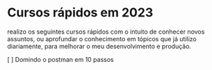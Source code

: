 # Cursos rápidos em 2023
realizo os seguintes cursos rápidos com o intuito de conhecer novos assuntos, ou aprofundar o conhecimento em tópicos que já utilizo diariamente, para melhorar o meu desenvolvimento e produção. 


[ ] Domindo o postman em 10 passos
